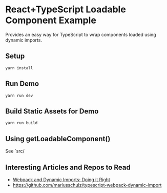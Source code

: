 # React+TypeScript Loadable Component Example

Provides an easy way for TypeScript to wrap components loaded using dynamic imports.

## Setup

`yarn install`

## Run Demo

`yarn run dev`

## Build Static Assets for Demo

`yarn run build`

## Using getLoadableComponent()

See `src/

## Interesting Articles and Repos to Read

-   [Webpack and Dynamic Imports: Doing it Right](https://medium.com/front-end-hacking/webpack-and-dynamic-imports-doing-it-right-72549ff49234)
-   https://github.com/mariusschulz/typescript-webpack-dynamic-import
